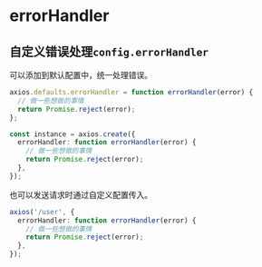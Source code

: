 # errorHandler

## 自定义错误处理`config.errorHandler`

可以添加到默认配置中，统一处理错误。

```typescript
axios.defaults.errorHandler = function errorHandler(error) {
  // 做一些想做的事情
  return Promise.reject(error);
};

const instance = axios.create({
  errorHandler: function errorHandler(error) {
    // 做一些想做的事情
    return Promise.reject(error);
  },
});
```

也可以发送请求时通过自定义配置传入。

```typescript
axios('/user', {
  errorHandler: function errorHandler(error) {
    // 做一些想做的事情
    return Promise.reject(error);
  },
});
```
